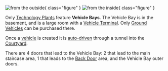 ![ from the
outside](../images/VehicleBayExterior.jpg){ class="figure" }
![
from the inside](../images/VehicleBayInterior.jpg){ class="figure" }

Only
[Technology Plants](../locations/Technology_Plant.md) feature **Vehicle Bays**.
The Vehicle Bay is in the basement, and is a large room with a
[Vehicle Terminal](../locations/Vehicle_Terminal.md). Only
[Ground Vehicles](:category:Ground_Vehicles) can be purchased there.

Once a [vehicle](../vehicles/index.md) is created it is
[auto-driven](../terminology/Auto-drive.md) through a tunnel into the
[Courtyard](Courtyard.md).

There are 4 doors that lead to the Vehicle Bay: 2 that lead to the main
staircase area, 1 that leads to the [Back Door](Back_Door.md) area, and the
Vehicle Bay outer doors.
